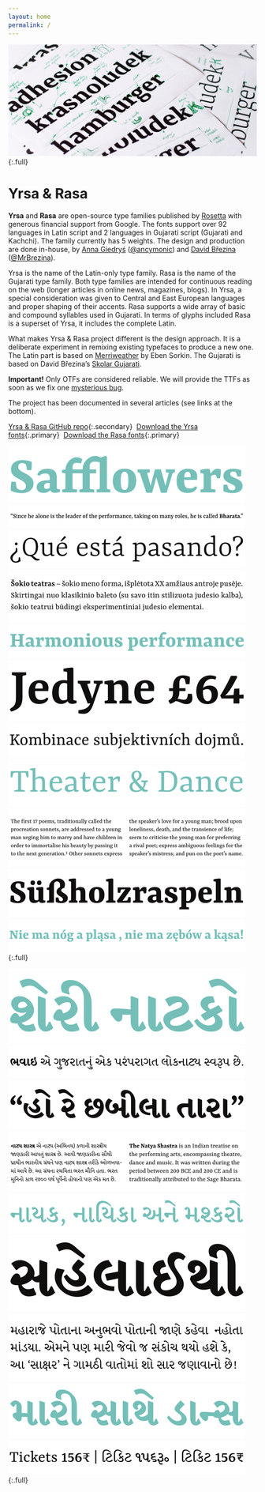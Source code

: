 ```yaml
---
layout: home
permalink: /
---
```


![Yrsa test sheets with corrections](assets/Yrsa-corrections_big.jpg){:.full}

# Yrsa & Rasa

**Yrsa** and **Rasa** are open-source type families published by [Rosetta](https://rosettatype.com) with generous financial support from Google. The fonts support over 92 languages in Latin script and 2 languages in Gujarati script (Gujarati and Kachchi). The family currently has 5 weights. The design and production are done in-house, by [Anna Giedryś](http://ancymonic.com) ([@ancymonic](http://github.com/ancymonic)) and [David Březina](http://davi.cz) ([@MrBrezina](http://github.com/MrBrezina)).

Yrsa is the name of the Latin-only type family. Rasa is the name of the Gujarati type family. Both type families are intended for continuous reading on the web (longer articles in online news, magazines, blogs). In Yrsa, a special consideration was given to Central and East European languages and proper shaping of their accents. Rasa supports a wide array of basic and compound syllables used in Gujarati. In terms of glyphs included Rasa is a superset of Yrsa, it includes the complete Latin.

What makes Yrsa & Rasa project different is the design approach. It is a deliberate experiment in remixing existing typefaces to produce a new one. The Latin part is based on [Merriweather](http://sorkintype.com/fonts.html#mw) by Eben Sorkin. The Gujarati is based on David Březina’s [Skolar Gujarati](https://www.rosettatype.com/Skolar#gujarati).

**Important!** Only OTFs are considered reliable. We will provide the TTFs as soon as we fix one [mysterious bug](https://github.com/rosettatype/yrsa-rasa/issues/8).

The project has been documented in several articles (see links at the bottom).

[Yrsa & Rasa GitHub repo](http://github.com/rosettatype/yrsa-rasa){:.secondary}  [Download the Yrsa fonts](https://github.com/rosettatype/yrsa-rasa/releases/download/v1.001/Yrsa-fonts-v1.001.zip){:.primary}  [Download the Rasa fonts](https://github.com/rosettatype/yrsa-rasa/releases/download/v1.001/Rasa-fonts-v1.001.zip){:.primary}

  

![Yrsa preview](assets/Yrsa-Rasa-previews_1_big.svg){:.full}

![Rasa preview](assets/Yrsa-Rasa-previews_2_big.svg){:.full}

